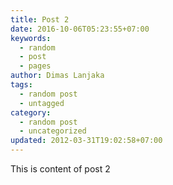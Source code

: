 ```yaml
---
title: Post 2
date: 2016-10-06T05:23:55+07:00
keywords:
  - random
  - post
  - pages
author: Dimas Lanjaka
tags:
  - random post
  - untagged
category:
  - random post
  - uncategorized
updated: 2012-03-31T19:02:58+07:00
---
```

This is content of post 2
